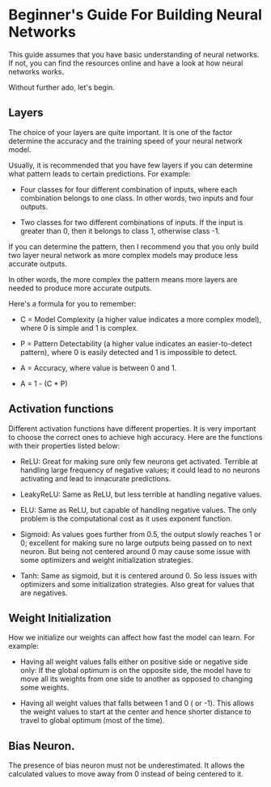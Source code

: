 # Beginner's Guide For Building Neural Networks

This guide assumes that you have basic understanding of neural networks. If not, you can find the resources online and have a look at how neural networks works.

Without further ado, let's begin.

## Layers

The choice of your layers are quite important. It is one of the factor determine the accuracy and the training speed of your neural network model.

Usually, it is recommended that you have few layers if you can determine what pattern leads to certain predictions. For example:

* Four classes for four different combination of inputs, where each combination belongs to one class. In other words, two inputs and four outputs.

*  Two classes for two different combinations of inputs. If the input is greater than 0, then it belongs to class 1, otherwise class -1.

If you can determine the pattern, then I recommend you that you only build two layer neural network as more complex models may produce less accurate outputs.

In other words, the more complex the pattern means more layers are needed to produce more accurate outputs.

Here's a formula for you to remember:

* C = Model Complexity (a higher value indicates a more complex model), where 0 is simple and 1 is complex.

* P = Pattern Detectability (a higher value indicates an easier-to-detect pattern), where 0 is easily detected and 1 is impossible to detect.

* A = Accuracy, where value is between 0 and 1.

* A = 1 - (C * P)

## Activation functions

Different activation functions have different properties. It is very important to choose the correct ones to achieve high accuracy. Here are the functions with their properties listed below:

* ReLU: Great for making sure only few neurons get activated. Terrible at handling large frequency of negative values; it could lead to no neurons activating and lead to innacurate predictions.

* LeakyReLU: Same as ReLU, but less terrible at handling negative values.

* ELU: Same as ReLU, but capable of handling negative values. The only problem is the computational cost as it uses exponent function.

* Sigmoid: As values goes further from 0.5, the output slowly reaches 1 or 0; excellent for making sure no large outputs being passed on to next neuron. But being not centered around 0 may cause some issue with some optimizers and weight initialization strategies.

* Tanh: Same as sigmoid, but it is centered around 0. So less issues with optimizers and some initialization strategies. Also great for values that are negatives.

## Weight Initialization

How we initialize our weights can affect how fast the model can learn. For example:

* Having all weight values falls either on positive side or negative side only: If the global optimum is on the opposite side, the model have to move all its weights from one side to another as opposed to changing some weights.

* Having all weight values that falls between 1 and 0 ( or -1). This allows the weight values to start at the center and hence shorter distance to travel to global optimum (most of the time).

## Bias Neuron.

The presence of bias neuron must not be underestimated. It allows the calculated values to move away from 0 instead of being centered to it.
